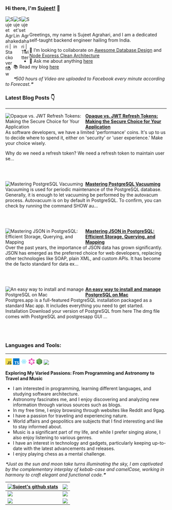 ### Hi there, I'm [Sujeet!](https://sujeet-agrahari.github.io) 👋

<a href="https://stackoverflow.com/users/9266709/8biticon">
  <img align="left" alt="Sujeet Agrahari | Stackoverflow" width="25px" src="https://raw.githubusercontent.com/sujeet-agrahari/sujeet-agrahari/f0ed6f40199661d7f7c28092048f09ffea51971e/assets/stackoverflow.svg" />
</a>
<a href="https://www.linkedin.com/in/sujeet-agrahari/">
  <img align="left" alt="Sujeet's Linkedin" width="25px" src="https://raw.githubusercontent.com/sujeet-agrahari/sujeet-agrahari/75525ebae050d9008020a955d02912e7edcc3af3/assets/linkedin.svg" />
</a>
<a href="https://twitter.com/SujeetAgrahari_">
  <img align="left" alt="Sujeet Agrahari | Twitter" width="25px" src="https://raw.githubusercontent.com/anuraghazra/anuraghazra/master/assets/twitter.svg" />
</a>

<br />
<br />

Greetings, my name is Sujeet Agrahari, and I am a dedicated self-taught backend engineer hailing from India.

- 👯 I’m looking to collaborate on [Awesome Database Design](https://github.com/sujeet-agrahari/awesome-database-design) and [Node Express Clean Architecture](https://github.com/sujeet-agrahari/node-express-clean-architecture)
- 💬 Ask me about anything [here](https://github.com/sujeet-agrahari/sujeet-agrahari/issues)
- 📚 Read my blog [here](https://sujeet-agrahari.hashnode.dev/)

<!--STARTS_HERE_QUOTE_README-->
<i>❝500 hours of Video are uploaded to Facebook every minute according to Forecast.❞</i>
<!--ENDS_HERE_QUOTE_README-->

### Latest Blog Posts 👇

---

<!-- HASHNODE_BLOG:START -->
<p align="left">
<a href="https://sujeet-agrahari.hashnode.dev//opaque-vs-jwt-refresh-tokens-making-the-secure-choice-for-your-application" title="Opaque vs. JWT Refresh Tokens: Making the Secure Choice for Your Application"><img src="https://cdn.hashnode.com/res/hashnode/image/upload/v1698236507807/96b9e67e-ef93-423d-99d8-fd5f59367f38.jpeg" alt="Opaque vs. JWT Refresh Tokens: Making the Secure Choice for Your Application" width="250px" align="left" /></a>
<a href="https://sujeet-agrahari.hashnode.dev//opaque-vs-jwt-refresh-tokens-making-the-secure-choice-for-your-application" title="Opaque vs. JWT Refresh Tokens: Making the Secure Choice for Your Application"><strong>Opaque vs. JWT Refresh Tokens: Making the Secure Choice for Your Application</strong></a>
<br/> As software developers, we have a limited 'performance' coins. It's up to us to decide where to spend it, either on 'security' or 'user experience.' Make your choice wisely.

Why do we need a refresh token?
We need a refresh token to maintain user se... </p> <br/> <br/>
<p align="left">
<a href="https://sujeet-agrahari.hashnode.dev//mastering-postgresql-vacuuming" title="Mastering PostgreSQL Vacuuming"><img src="https://cdn.hashnode.com/res/hashnode/image/stock/unsplash/_gOVBtmpkks/upload/0d9b1ebab2c8ef67c56dd5cefc860bd3.jpeg" alt="Mastering PostgreSQL Vacuuming" width="250px" align="left" /></a>
<a href="https://sujeet-agrahari.hashnode.dev//mastering-postgresql-vacuuming" title="Mastering PostgreSQL Vacuuming"><strong>Mastering PostgreSQL Vacuuming</strong></a>
<br/> Vacuuming is used for periodic maintenance of the PostgreSQL database.
Generally, it is enough to let vacuuming be performed by the autovacum process.
Autovacuum is on by default in PostgreSQL. To confirm, you can check by running the command SHOW au... </p> <br/> <br/>
<p align="left">
<a href="https://sujeet-agrahari.hashnode.dev//mastering-json-in-postgresql-efficient-storage-querying-and-mapping" title="Mastering JSON in PostgreSQL: Efficient Storage, Querying, and Mapping"><img src="https://cdn.hashnode.com/res/hashnode/image/stock/unsplash/98o9htjuih0/upload/5bf6853d8bc0a7ce4c433b8a09dd45aa.jpeg" alt="Mastering JSON in PostgreSQL: Efficient Storage, Querying, and Mapping" width="250px" align="left" /></a>
<a href="https://sujeet-agrahari.hashnode.dev//mastering-json-in-postgresql-efficient-storage-querying-and-mapping" title="Mastering JSON in PostgreSQL: Efficient Storage, Querying, and Mapping"><strong>Mastering JSON in PostgreSQL: Efficient Storage, Querying, and Mapping</strong></a>
<br/> Over the past years, the importance of JSON data has grown significantly. JSON has emerged as the preferred choice for web developers, replacing other technologies like SOAP, plain XML, and custom APIs. It has become the de facto standard for data ex... </p> <br/> <br/>
<p align="left">
<a href="https://sujeet-agrahari.hashnode.dev//an-easy-way-to-install-and-manage-postgresql-on-mac" title="An easy way to install and manage PostgreSQL on Mac"><img src="https://cdn.hashnode.com/res/hashnode/image/stock/unsplash/7FrRrNXPaLE/upload/b908892a4b0e734dc9b42a23dd53de0b.jpeg" alt="An easy way to install and manage PostgreSQL on Mac" width="250px" align="left" /></a>
<a href="https://sujeet-agrahari.hashnode.dev//an-easy-way-to-install-and-manage-postgresql-on-mac" title="An easy way to install and manage PostgreSQL on Mac"><strong>An easy way to install and manage PostgreSQL on Mac</strong></a>
<br/> Postgres.app is a full-featured PostgreSQL installation packaged as a standard Mac app. It includes everything you need to get started.
Installation
Download your version of PostgreSQL from here
The dmg file comes with PostgreSQL and postgresapp GUI ... </p> <br/> <br/>
<!-- HASHNODE_BLOG:END -->

### Languages and Tools:

---

<code><img height="20" src="https://raw.githubusercontent.com/github/explore/80688e429a7d4ef2fca1e82350fe8e3517d3494d/topics/javascript/javascript.png"></code>
<code><img height="20" src="https://raw.githubusercontent.com/github/explore/80688e429a7d4ef2fca1e82350fe8e3517d3494d/topics/typescript/typescript.png"></code>
<code><img height="20" src="https://raw.githubusercontent.com/github/explore/80688e429a7d4ef2fca1e82350fe8e3517d3494d/topics/react/react.png"></code>
<code><img height="20" src="https://raw.githubusercontent.com/github/explore/5c058a388828bb5fde0bcafd4bc867b5bb3f26f3/topics/graphql/graphql.png"></code>
<code><img height="20" src="https://raw.githubusercontent.com/github/explore/80688e429a7d4ef2fca1e82350fe8e3517d3494d/topics/nodejs/nodejs.png"></code>
<code><img height="20" src="https://user-images.githubusercontent.com/22151975/130183536-1b24a4b5-ac45-43a7-b622-332e7ae9bff6.png"></code>

**Exploring My Varied Passions: From Programming and Astronomy to Travel and Music**

- I am interested in programming, learning different languages, and studying software architecture.
- Astronomy fascinates me, and I enjoy discovering and analyzing new information through various sources such as blogs.
- In my free time, I enjoy browsing through websites like Reddit and 9gag.
- I have a passion for traveling and experiencing nature.
- World affairs and geopolitics are subjects that I find interesting and like to stay informed about.
- Music is a significant part of my life, and while I prefer singing alone, I also enjoy listening to various genres.
- I have an interest in technology and gadgets, particularly keeping up-to-date with the latest advancements and releases.
- I enjoy playing chess as a mental challenge.

<i>❝Just as the sun and moon take turns illuminating the sky, I am captivated by the complementary interplay of kebab-case and camelCase, working in harmony to craft elegant and functional code.❞</i>

| <a href="https://github.com/sujeet-agrahari/github-readme-stats"><img align="center" src="https://github-readme-stats.vercel.app/api?username=sujeet-agrahari&show_icons=true&include_all_commits=true&theme=buefy&hide_border=true" alt="Sujeet's github stats" /></a> | <a href="https://github.com/sujeet-agrahari/github-readme-stats"><img align="center" src="https://github-readme-stats.vercel.app/api/top-langs/?username=sujeet-agrahari&layout=compact&theme=buefy&hide_border=true" /></a> |
| --- | --- |
| <a href="https://github.com/sujeet-agrahari/node-express-clean-architecture"><img align="left" src="https://github-readme-stats.vercel.app/api/pin/?username=sujeet-agrahari&repo=node-express-clean-architecture&title_color=fff&icon_color=79ff97&text_color=9f9f9f&bg_color=151515" /></a> | <a href="https://github.com/sujeet-agrahari/awesome-database-design"><img align="left" src="https://github-readme-stats.vercel.app/api/pin/?username=sujeet-agrahari&repo=awesome-database-design&title_color=fff&icon_color=79ff97&text_color=9f9f9f&bg_color=151515" /></a> |
| <a href="https://github.com/sujeet-agrahari/quick-links"><img align="left" src="https://github-readme-stats.vercel.app/api/pin/?username=sujeet-agrahari&repo=quick-links&title_color=fff&icon_color=79ff97&text_color=9f9f9f&bg_color=151515" /></a> | <a href="https://sujeet-agrahari.github.io"><img align="left" src="https://github-readme-stats.vercel.app/api/pin/?username=sujeet-agrahari&repo=sujeet-agrahari.github.io&title_color=fff&icon_color=79ff97&text_color=9f9f9f&bg_color=151515" /></a> |



